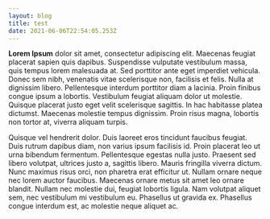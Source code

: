 ```yaml
---
layout: blog
title: test
date: 2021-06-06T22:54:05.253Z
---
```

**Lorem Ipsum** dolor sit amet, consectetur adipiscing elit. Maecenas feugiat placerat sapien quis dapibus. Suspendisse vulputate vestibulum massa, quis tempus lorem malesuada at. Sed porttitor ante eget imperdiet vehicula. Donec sem nibh, venenatis vitae scelerisque non, facilisis et felis. Nulla at dignissim libero. Pellentesque interdum porttitor diam a lacinia. Proin finibus congue ipsum a lobortis. Vestibulum feugiat aliquam dolor ut molestie. Quisque placerat justo eget velit scelerisque sagittis. In hac habitasse platea dictumst. Maecenas molestie tempus dignissim. Proin risus magna, lobortis non tortor at, viverra aliquam turpis.

Quisque vel hendrerit dolor. Duis laoreet eros tincidunt faucibus feugiat. Duis rutrum dapibus diam, non varius ipsum facilisis id. Proin placerat leo ut urna bibendum fermentum. Pellentesque egestas nulla justo. Praesent sed libero volutpat, ultrices justo a, sagittis libero. Mauris fringilla viverra dictum. Nunc maximus risus orci, non pharetra erat efficitur ut. Nullam ornare neque nec lorem auctor faucibus. Maecenas ornare metus sit amet leo ornare blandit. Nullam nec molestie dui, feugiat lobortis ligula. Nam volutpat aliquet sem, nec vestibulum mi vestibulum eu. Phasellus ut gravida ex. Phasellus congue interdum est, ac molestie neque aliquet ac.